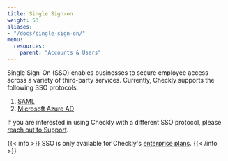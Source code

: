 ```yaml
---
title: Single Sign-on
weight: 53
aliases:
- "/docs/single-sign-on/"
menu:
  resources:
    parent: "Accounts & Users"
---
```


Single Sign-On (SSO) enables businesses to secure employee access across a variety of third-party services. Currently, Checkly supports the following SSO protocols:

1. [SAML](/docs/accounts-and-users/saml/)
2. [Microsoft Azure AD](/docs/accounts-and-users/microsoft-azure-ad/)

If you are interested in using Checkly with a different SSO protocol, please [reach out to Support](mailto:support@checklyhq.com).

{{< info >}}
SSO is only available for Checkly's [enterprise plans](/pricing/).
{{< /info >}}
